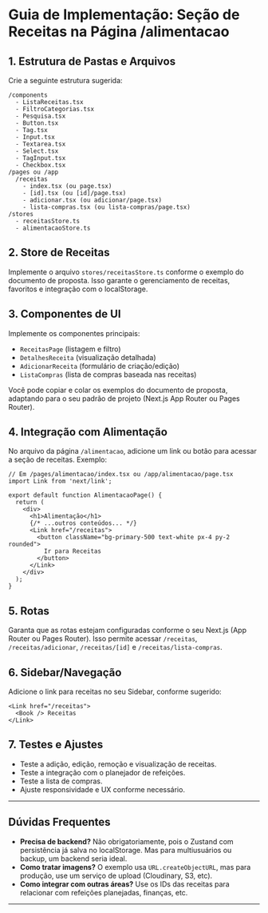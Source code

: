# Guia de Implementação: Seção de Receitas na Página /alimentacao

## 1. Estrutura de Pastas e Arquivos

Crie a seguinte estrutura sugerida:

```
/components
  - ListaReceitas.tsx
  - FiltroCategorias.tsx
  - Pesquisa.tsx
  - Button.tsx
  - Tag.tsx
  - Input.tsx
  - Textarea.tsx
  - Select.tsx
  - TagInput.tsx
  - Checkbox.tsx
/pages ou /app
  /receitas
    - index.tsx (ou page.tsx)
    - [id].tsx (ou [id]/page.tsx)
    - adicionar.tsx (ou adicionar/page.tsx)
    - lista-compras.tsx (ou lista-compras/page.tsx)
/stores
  - receitasStore.ts
  - alimentacaoStore.ts
```

## 2. Store de Receitas

Implemente o arquivo `stores/receitasStore.ts` conforme o exemplo do documento de proposta. Isso garante o gerenciamento de receitas, favoritos e integração com o localStorage.

## 3. Componentes de UI

Implemente os componentes principais:
- `ReceitasPage` (listagem e filtro)
- `DetalhesReceita` (visualização detalhada)
- `AdicionarReceita` (formulário de criação/edição)
- `ListaCompras` (lista de compras baseada nas receitas)

Você pode copiar e colar os exemplos do documento de proposta, adaptando para o seu padrão de projeto (Next.js App Router ou Pages Router).

## 4. Integração com Alimentação

No arquivo da página `/alimentacao`, adicione um link ou botão para acessar a seção de receitas. Exemplo:

```tsx
// Em /pages/alimentacao/index.tsx ou /app/alimentacao/page.tsx
import Link from 'next/link';

export default function AlimentacaoPage() {
  return (
    <div>
      <h1>Alimentação</h1>
      {/* ...outros conteúdos... */}
      <Link href="/receitas">
        <button className="bg-primary-500 text-white px-4 py-2 rounded">
          Ir para Receitas
        </button>
      </Link>
    </div>
  );
}
```

## 5. Rotas

Garanta que as rotas estejam configuradas conforme o seu Next.js (App Router ou Pages Router). Isso permite acessar `/receitas`, `/receitas/adicionar`, `/receitas/[id]` e `/receitas/lista-compras`.

## 6. Sidebar/Navegação

Adicione o link para receitas no seu Sidebar, conforme sugerido:

```tsx
<Link href="/receitas">
  <Book /> Receitas
</Link>
```

## 7. Testes e Ajustes

- Teste a adição, edição, remoção e visualização de receitas.
- Teste a integração com o planejador de refeições.
- Teste a lista de compras.
- Ajuste responsividade e UX conforme necessário.

---

## Dúvidas Frequentes

- **Precisa de backend?** Não obrigatoriamente, pois o Zustand com persistência já salva no localStorage. Mas para multiusuários ou backup, um backend seria ideal.
- **Como tratar imagens?** O exemplo usa `URL.createObjectURL`, mas para produção, use um serviço de upload (Cloudinary, S3, etc).
- **Como integrar com outras áreas?** Use os IDs das receitas para relacionar com refeições planejadas, finanças, etc.

---
